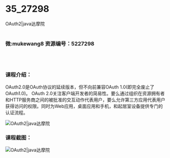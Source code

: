 # 35_27298
OAuth2|java达摩院
<br/></br>
<h3>微:mukewang8 资源编号：5227298</h3>
<br/></br>
<h3>课程介绍：</h3>
<p><a title="查看与 OAuth2 相关的文章" target="_blank">OAuth2</a>.0是OAuth协议的延续版本，但不向前兼容OAuth 1.0(即完全废止了OAuth1.0)。 OAuth 2.0关注客户端开发者的简易性。要么通过组织在资源拥有者和HTTP服务商之间的被批准的交互动作代表用户，要么允许第三方应用代表用户获得访问的权限。同时为Web应用，桌面应用和手机，和起居室设备提供专门的认证流程。</p>
<p><img src="https://www.ko996.com/wp-content/uploads/img/2022/11/1-13.png" alt="OAuth2|java达摩院"></p>
<div class="info-desc">
<h3>课程截图：</h3>
<p><img src="https://www.ko996.com/wp-content/uploads/img/2022/11/2-16.png" alt="OAuth2|java达摩院"></p>


			
</div>
